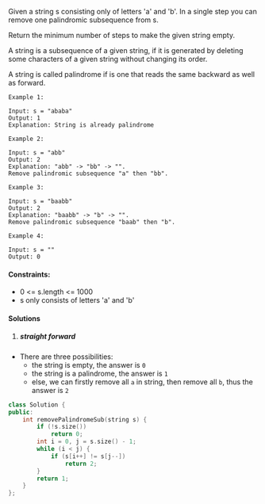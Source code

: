 Given a string s consisting only of letters 'a' and 'b'. In a single step you can remove one palindromic subsequence from s.

Return the minimum number of steps to make the given string empty.

A string is a subsequence of a given string, if it is generated by deleting some characters of a given string without changing its order.

A string is called palindrome if is one that reads the same backward as well as forward.

 

```
Example 1:

Input: s = "ababa"
Output: 1
Explanation: String is already palindrome

Example 2:

Input: s = "abb"
Output: 2
Explanation: "abb" -> "bb" -> "". 
Remove palindromic subsequence "a" then "bb".

Example 3:

Input: s = "baabb"
Output: 2
Explanation: "baabb" -> "b" -> "". 
Remove palindromic subsequence "baab" then "b".

Example 4:

Input: s = ""
Output: 0
```

 

#### Constraints:

-    0 <= s.length <= 1000
-    s only consists of letters 'a' and 'b'


#### Solutions

1. ##### straight forward

- There are three possibilities:
    - the string is empty, the answer is `0`
    - the string is a palindrome, the answer is `1`
    - else, we can firstly remove all `a` in string, then remove all `b`, thus the answer is `2`


```c++
class Solution {
public:
    int removePalindromeSub(string s) {
        if (!s.size())
            return 0;
        int i = 0, j = s.size() - 1;
        while (i < j) {
            if (s[i++] != s[j--])
                return 2;
        }
        return 1;
    }
};
```
